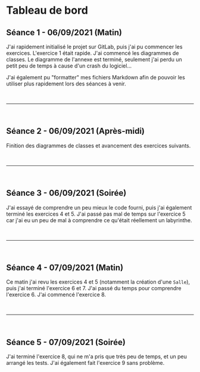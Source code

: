 # Tableau de bord

## Séance 1 - 06/09/2021 (Matin)

J'ai rapidement initialisé le projet sur GitLab, puis j'ai pu commencer les exercices. L'exercice 1 était rapide. J'ai commencé les diagrammes de classes. Le diagramme de l'annexe est terminé, seulement j'ai perdu un petit peu de temps à cause d'un crash du logiciel...

J'ai également pu "formatter" mes fichiers Markdown afin de pouvoir les utiliser plus rapidement lors des séances à venir.

<br>

---

<br>

## Séance 2 - 06/09/2021 (Après-midi)

Finition des diagrammes de classes et avancement des exercices suivants.

<br>

---

<br>

## Séance 3 - 06/09/2021 (Soirée)

J'ai essayé de comprendre un peu mieux le code fourni, puis j'ai également terminé les exercices 4 et 5. J'ai passé pas mal de temps sur l'exercice 5 car j'ai eu un peu de mal à comprendre ce qu'était réellement un labyrinthe.

<br>

---

<br>

## Séance 4 - 07/09/2021 (Matin)

Ce matin j'ai revu les exercices 4 et 5 (notamment la création d'une ```Salle```), puis j'ai terminé l'exercice 6 et 7. J'ai passé du temps pour comprendre l'exercice 6. J'ai commencé l'exercice 8.

<br>

---

<br>

## Séance 5 - 07/09/2021 (Soirée)

J'ai terminé l'exercice 8, qui ne m'a pris que très peu de temps, et un peu arrangé les tests. J'ai également fait l'exercice 9 sans problème.